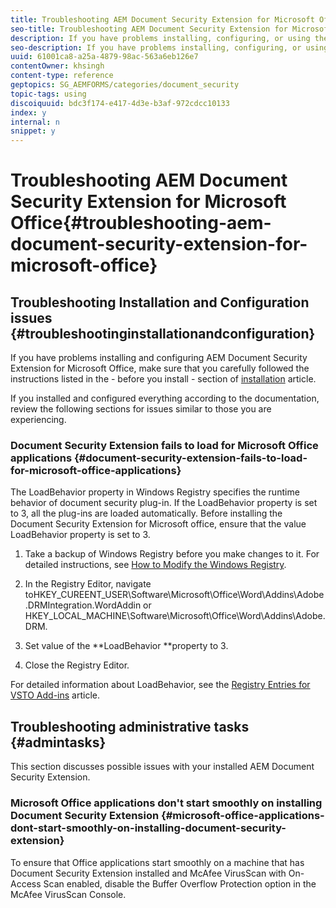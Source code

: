 ```yaml
---
title: Troubleshooting AEM Document Security Extension for Microsoft Office
seo-title: Troubleshooting AEM Document Security Extension for Microsoft Office
description: If you have problems installing, configuring, or using the AEM Document Security Extension for Microsoft Office, follow the instructions listed in this document.
seo-description: If you have problems installing, configuring, or using the AEM Document Security Extension for Microsoft Office, follow the instructions listed in this document.
uuid: 61001ca8-a25a-4879-98ac-563a6eb126e7
contentOwner: khsingh
content-type: reference
geptopics: SG_AEMFORMS/categories/document_security
topic-tags: using
discoiquuid: bdc3f174-e417-4d3e-b3af-972cdcc10133
index: y
internal: n
snippet: y
---
```


# Troubleshooting AEM Document Security Extension for Microsoft Office{#troubleshooting-aem-document-security-extension-for-microsoft-office}

## Troubleshooting Installation and Configuration issues {#troubleshootinginstallationandconfiguration}

If you have problems installing and configuring AEM Document Security Extension for Microsoft Office, make sure that you carefully followed the instructions listed in the - before you install - section of [installation](installing-configuring-aemdsext.md) article.

If you installed and configured everything according to the documentation, review the following sections for issues similar to those you are experiencing.

### Document Security Extension fails to load for Microsoft Office applications {#document-security-extension-fails-to-load-for-microsoft-office-applications}

The LoadBehavior property in Windows Registry specifies the runtime behavior of document security plug-in. If the LoadBehavior property is set to 3, all the plug-ins are loaded automatically. Before installing the Document Security Extension for Microsoft office, ensure that the value LoadBehavior property is set to 3.

1. Take a backup of Windows Registry before you make changes to it. For detailed instructions, see [How to Modify the Windows Registry](https://support.microsoft.com/en-us/kb/136393).
1. In the Registry Editor, navigate toHKEY_CUREENT_USER\Software\Microsoft\Office\Word\Addins\Adobe.DRMIntegration.WordAddin or HKEY_LOCAL_MACHINE\Software\Microsoft\Office\Word\Addins\Adobe.DRM.  
1. Set value of the **LoadBehavior **property to 3.  

1. Close the Registry Editor.

For detailed information about LoadBehavior, see the [Registry Entries for VSTO Add-ins](https://msdn.microsoft.com/en-us/library/bb386106.aspx#LoadBehavior) article.

## Troubleshooting administrative tasks {#admintasks}

This section discusses possible issues with your installed AEM Document Security Extension.

### Microsoft Office applications don't start smoothly on installing Document Security Extension {#microsoft-office-applications-dont-start-smoothly-on-installing-document-security-extension}

To ensure that Office applications start smoothly on a machine that has Document Security Extension installed and McAfee VirusScan with On-Access Scan enabled, disable the Buffer Overflow Protection option in the McAfee VirusScan Console.
